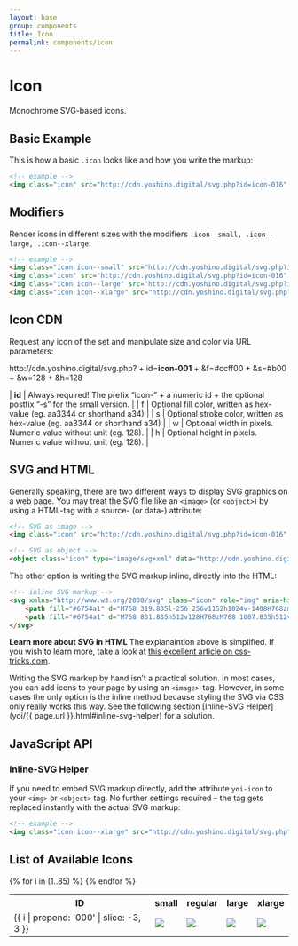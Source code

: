 ```yaml
---
layout: base
group: components
title: Icon
permalink: components/icon
---
```


# Icon

<p class="intro">Monochrome SVG-based icons.</p>

## Basic Example

This is how a basic `.icon` looks like and how you write the markup:

```html
<!-- example -->
<img class="icon" src="http://cdn.yoshino.digital/svg.php?id=icon-016" />
```
## Modifiers

Render icons in different sizes with the modifiers `.icon--small, .icon--large, .icon--xlarge`:

```html
<!-- example -->
<img class="icon icon--small" src="http://cdn.yoshino.digital/svg.php?id=icon-016-s" />
<img class="icon" src="http://cdn.yoshino.digital/svg.php?id=icon-016" />
<img class="icon icon--large" src="http://cdn.yoshino.digital/svg.php?id=icon-016" />
<img class="icon icon--xlarge" src="http://cdn.yoshino.digital/svg.php?id=icon-016" />
```

## Icon CDN

Request any icon of the set and manipulate size and color via URL parameters:

<div class="box p-1 fs-2 m-t-3 m-b-4">
    http://cdn.yoshino.digital/svg.php?
    <span class="c-gray-15">+</span> <span class="c-gray-12">id=</span><b class="c-red-12">icon-001</b>
    <span class="c-gray-15">+</span> <span class="c-gray-12">&f=</span><span class="c-red-12">#ccff00</span>
    <span class="c-gray-15">+</span> <span class="c-gray-12">&s=</span><span class="c-red-12">#b00</span>
    <span class="c-gray-15">+</span> <span class="c-gray-12">&w=</span><span class="c-red-12">128</span>
    <span class="c-gray-15">+</span> <span class="c-gray-12">&h=</span><span class="c-red-12">128</span>
</div>

| **id** | Always required! The prefix “icon-” + a numeric id + the optional postfix “-s” for the small version. |
| f      | Optional fill color, written as hex-value (eg. aa3344 or shorthand a34)                               |
| s      | Optional stroke color, written as hex-value (eg. aa3344 or shorthand a34)                             |
| w      | Optional width in pixels. Numeric value without unit (eg. 128).                                       |
| h      | Optional height in pixels. Numeric value without unit (eg. 128).                                      |

## SVG and HTML

Generally speaking, there are two different ways to display SVG graphics on a web page. You may treat the SVG file like an `<image>` (or `<object>`) by using a HTML-tag with a source- (or data-) attribute:

```html
<!-- SVG as image -->
<img class="icon" src="http://cdn.yoshino.digital/svg.php?id=icon-016" />

<!-- SVG as object -->
<object class="icon" type="image/svg+xml" data="http://cdn.yoshino.digital/svg.php?id=icon-016">
```

The other option is writing the SVG markup inline, directly into the HTML:

```html
<!-- inline SVG markup -->
<svg xmlns="http://www.w3.org/2000/svg" class="icon" role="img" aria-hidden="true" width="32" height="32" viewBox="0 0 2048 2048">
    <path fill="#6754a1" d="M768 319.835l-256 256v1152h1024v-1408H768zm640 1280H640v-896h256v-256h512v1152z"></path>
    <path fill="#6754a1" d="M768 831.835h512v128H768zM768 1087.835h512v128H768zM768 1343.835h512v128H768z"></path>
</svg>
```

<p class="hint"><b>Learn more about SVG in HTML</b> The explanaintion above is simplified. If you wish to learn more, take a look at <a href="https://css-tricks.com/using-svg/">this excellent article on css-tricks.com</a>.</p>

Writing the SVG markup by hand isn’t a practical solution. In most cases, you can add icons to your page by using an `<image>`-tag. However, in some cases the only option is the inline method because styling the SVG via CSS only really works this way. See the following section [Inline-SVG Helper](yoi/{{ page.url }}.html#inline-svg-helper) for a solution.

## JavaScript API

### Inline-SVG Helper

If you need to embed SVG markup directly, add the attribute `yoi-icon` to your `<img>` or `<object>` tag. No further settings required – the tag gets replaced instantly with the actual SVG markup:

```html
<!-- example -->
<img class="icon icon--xlarge" src="http://cdn.yoshino.digital/svg.php?id=icon-015" yoi-icon />
```

## List of Available Icons

<table>
    <tr>
        <th>ID</th>
        <th>small</th>
        <th>regular</th>
        <th>large</th>
        <th>xlarge</th>
    </tr>
    {% for i in (1..85) %}
        <tr>
            <td>{{ i | prepend: '000' | slice: -3, 3 }}</td>
            <td class="val-m al-c"><img class="icon icon--small m-1" src="http://cdn.yoshino.digital/svg.php?id=icon-{{ i | prepend: '000' | slice: -3, 3 }}-s" /></td>
            <td class="val-m al-c"><img class="icon m-1" src="http://cdn.yoshino.digital/svg.php?id=icon-{{ i | prepend: '000' | slice: -3, 3 }}" /></td>
            <td class="val-m al-c"><img class="icon icon--large icon--x2 m-1" src="http://cdn.yoshino.digital/svg.php?id=icon-{{ i | prepend: '000' | slice: -3, 3 }}" /></td>
            <td class="val-m al-c"><img class="icon icon--xlarge m-1" src="http://cdn.yoshino.digital/svg.php?id=icon-{{ i | prepend: '000' | slice: -3, 3 }}" /></td>
        </tr>
    {% endfor %}
</table>
